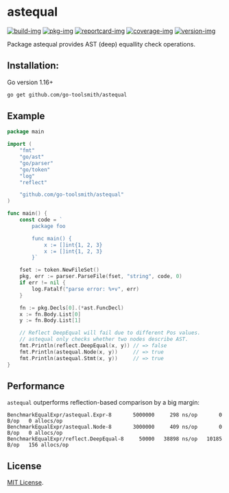 # astequal

[![build-img]][build-url]
[![pkg-img]][pkg-url]
[![reportcard-img]][reportcard-url]
[![coverage-img]][coverage-url]
[![version-img]][version-url]

Package astequal provides AST (deep) equallity check operations.

## Installation:

Go version 1.16+

```bash
go get github.com/go-toolsmith/astequal
```

## Example

```go
package main

import (
	"fmt"
	"go/ast"
	"go/parser"
	"go/token"
	"log"
	"reflect"

	"github.com/go-toolsmith/astequal"
)

func main() {
	const code = `
		package foo

		func main() {
			x := []int{1, 2, 3}
			x := []int{1, 2, 3}
		}`

	fset := token.NewFileSet()
	pkg, err := parser.ParseFile(fset, "string", code, 0)
	if err != nil {
		log.Fatalf("parse error: %+v", err)
	}

	fn := pkg.Decls[0].(*ast.FuncDecl)
	x := fn.Body.List[0]
	y := fn.Body.List[1]

	// Reflect DeepEqual will fail due to different Pos values.
	// astequal only checks whether two nodes describe AST.
	fmt.Println(reflect.DeepEqual(x, y)) // => false
	fmt.Println(astequal.Node(x, y))     // => true
	fmt.Println(astequal.Stmt(x, y))     // => true
}
```

## Performance

`astequal` outperforms reflection-based comparison by a big margin:

```
BenchmarkEqualExpr/astequal.Expr-8       5000000     298 ns/op       0 B/op   0 allocs/op
BenchmarkEqualExpr/astequal.Node-8       3000000     409 ns/op       0 B/op   0 allocs/op
BenchmarkEqualExpr/reflect.DeepEqual-8     50000   38898 ns/op   10185 B/op   156 allocs/op
```

## License

[MIT License](LICENSE).

[build-img]: https://github.com/go-toolsmith/astequal/workflows/build/badge.svg
[build-url]: https://github.com/go-toolsmith/astequal/actions
[pkg-img]: https://pkg.go.dev/badge/go-toolsmith/astequal
[pkg-url]: https://pkg.go.dev/github.com/go-toolsmith/astequal
[reportcard-img]: https://goreportcard.com/badge/go-toolsmith/astequal
[reportcard-url]: https://goreportcard.com/report/go-toolsmith/astequal
[coverage-img]: https://codecov.io/gh/go-toolsmith/astequal/branch/main/graph/badge.svg
[coverage-url]: https://codecov.io/gh/go-toolsmith/astequal
[version-img]: https://img.shields.io/github/v/release/go-toolsmith/astequal
[version-url]: https://github.com/go-toolsmith/astequal/releases
